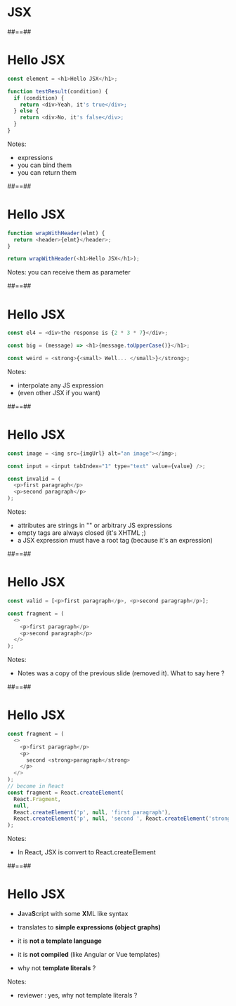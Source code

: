 <!-- .slide: class="transition bg-pink" -->

# JSX

##==##

# Hello JSX

<!-- .slide: class="with-code" -->

```javascript
const element = <h1>Hello JSX</h1>;

function testResult(condition) {
  if (condition) {
    return <div>Yeah, it's true</div>;
  } else {
    return <div>No, it's false</div>;
  }
}
```

<!-- .element: class="big-code" -->

Notes:

- expressions
- you can bind them
- you can return them

##==##

<!-- .slide: class="with-code" -->

# Hello JSX

```javascript
function wrapWithHeader(elmt) {
  return <header>{elmt}</header>;
}

return wrapWithHeader(<h1>Hello JSX</h1>);
```

<!-- .element: class="big-code" -->

Notes:
you can receive them as parameter

##==##

<!-- .slide: class="with-code" -->

# Hello JSX

```javascript
const el4 = <div>the response is {2 * 3 * 7}</div>;

const big = (message) => <h1>{message.toUpperCase()}</h1>;

const weird = <strong>{<small> Well... </small>}</strong>;
```

<!-- .element: class="big-code" -->

Notes:

- interpolate any JS expression
- (even other JSX if you want)

##==##

<!-- .slide: class="with-code" -->

# Hello JSX

```javascript
const image = <img src={imgUrl} alt="an image"></img>;

const input = <input tabIndex="1" type="text" value={value} />;

const invalid = (
  <p>first paragraph</p>
  <p>second paragraph</p>
);
```

<!-- .element: class="big-code" -->

Notes:

- attributes are strings in "" or arbitrary JS expressions
- empty tags are always closed (it's XHTML ;)
- a JSX expression must have a root tag (because it's an expression)

##==##

<!-- .slide: class="with-code" -->

# Hello JSX

```javascript
const valid = [<p>first paragraph</p>, <p>second paragraph</p>];

const fragment = (
  <>
    <p>first paragraph</p>
    <p>second paragraph</p>
  </>
);
```

<!-- .element: class="big-code" -->

Notes:

- Notes was a copy of the previous slide (removed it). What to say here ?

##==##

<!-- .slide: class="with-code" -->

# Hello JSX

```javascript
const fragment = (
  <>
    <p>first paragraph</p>
    <p>
      second <strong>paragraph</strong>
    </p>
  </>
);
// become in React
const fragment = React.createElement(
  React.Fragment,
  null,
  React.createElement('p', null, 'first paragraph'),
  React.createElement('p', null, 'second ', React.createElement('strong', null, 'paragraph'))
);
```

Notes:

- In React, JSX is convert to React.createElement

##==##

<!-- .slide: class="center" -->

# Hello JSX

- **J**ava**S**cript with some **X**ML like syntax

- translates to **simple expressions (object graphs)**

- it is **not a template language**

- it is **not compiled** (like Angular or Vue templates)

- why not **template literals** ?

Notes:

- reviewer : yes, why not template literals ?

